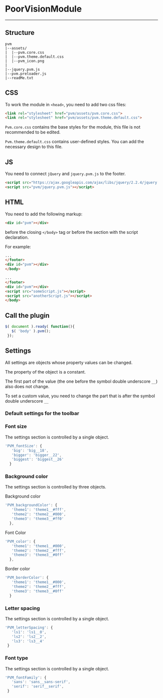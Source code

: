 # PoorVisionModule
---
## Structure
```
pvm
|--assets/
|  |--pvm.core.css
|  |--pvm.theme.default.css
|  |--pvm_icon.png
|  
|--jquery.pvm.js
|--pvm.preloader.js
|--readMe.txt
```

## CSS
To work the module in `<head>`, you need to add two css files:
```html
<link rel="stylesheet" href="pvm/assets/pvm.core.css">
<link rel="stylesheet" href="pvm/assets/pvm.theme.default.css">
```
`Pvm.core.css` contains the base styles for the module, this file is not recommended to be edited.

`Pvm.theme.default.css` contains user-defined styles. You can add the necessary design to this file.

## JS
You need to connect `jQuery` and `jquery.pvm.js` to the footer.
```html
<script src="https://ajax.googleapis.com/ajax/libs/jquery/2.2.4/jquery.min.js"></script>
<script src="pvm/jquery.pvm.js"></script>
```

## HTML
You need to add the following markup:
```html
<div id="pvm"></div>
```
before the closing `</body>` tag or before the section with the script declaration.

For example:
```html
...
</footer>
<div id="pvm"></div>
</body>
```

```html
...
</footer>
<div id="pvm"></div>
<script src="someScript.js"></script>
<script src="anotherScript.js"></script>
</body>
```

## Call the plugin
```javascript
$( document ).ready( function(){
   $( 'body' ).pvm();
 });
```

## Settings
All settings are objects whose property values can be changed.

The property of the object is a constant.

The first part of the value (the one before the symbol double underscore `__`) also does not change.

To set a custom value, you need to change the part that is after the symbol double underscore `__`

### Default settings for the toolbar
### Font size
The settings section is controlled by a single object.
```javascript
'PVM_fontSize': {
   'big': 'big__18',
   'bigger': 'bigger__22',
   'biggest': 'biggest__26'
  }
  ```

### Background color
The settings section is controlled by three objects.

Background color
```javascript
'PVM_backgroundColor': {
   'theme1': 'theme1__#fff',
   'theme2': 'theme2__#000',
   'theme3': 'theme3__#ff0'
  },
```

Font Color
```javascript
'PVM_color': {
   'theme1': 'theme1__#000',
   'theme2': 'theme2__#fff',
   'theme3': 'theme3__#0ff'
  },
 ```
 
Border color
```javascript
'PVM_borderColor': {
   'theme1': 'theme1__#000',
   'theme2': 'theme2__#fff',
   'theme3': 'theme3__#0ff'
  }
```

### Letter spacing
The settings section is controlled by a single object.
```javascript
'PVM_letterSpacing': {
   'ls1': 'ls1__0',
   'ls2': 'ls2__2',
   'ls3': 'ls3__4'
 }
```

### Font type
The settings section is controlled by a single object.
```javascript
'PVM_fontFamily': {
   'sans': 'sans__sans-serif',
   'serif': 'serif__serif',
 }
```
